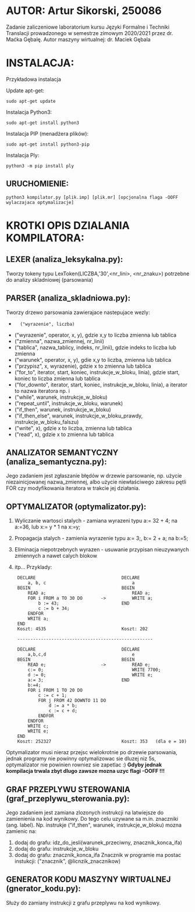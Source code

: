 # AUTOR: Artur Sikorski, 250086
Zadanie zaliczeniowe laboratorium kursu Języki Formalne i Techniki Translacji
prowadzonego w semestrze zimowym 2020/2021 przez dr. Maćka Gębalę.
Autor maszyny wirtualnej: dr. Maciek Gębala

# INSTALACJA:
Przykładowa instalacja

Update apt-get:

	sudo apt-get update

Instalacja Python3:
	
	sudo apt-get install python3

Instalacja PIP (menadżera plików):

	sudo apt-get install python3-pip

Instalacja Ply:

	python3 -m pip install ply


## URUCHOMIENIE:
	python3 kompilator.py [plik.imp] [plik.mr] [opcjonalna flaga -OOFF wylaczajaca optymalizacje]


# KROTKI OPIS DZIALANIA KOMPILATORA:

## LEXER (analiza_leksykalna.py):
Tworzy tokeny typu LexToken(LICZBA,'30',<nr_lini>, <nr_znaku>) potrzebne do
analizy skladniowej (parsowania)



## PARSER (analiza_skladniowa.py):
Tworzy drzewo parsowania zawierajace nastepujace wezly:
*       ("wyrazenie", liczba)
*	("wyrazenie", operator, x, y), gdzie x,y to liczba zmienna lub tablica
*	("zmienna", nazwa_zmiennej, nr_linii)
*	("tablica", nazwa_tablicy, indeks, nr_linii), gdzie indeks to liczba lub zmienna
*	("warunek", operator, x, y), gdie x,y to liczba, zmienna lub tablica
*	("przypisz", x, wyrazenie), gdzie x to zmienna lub tablica
*	("for_to", iterator, start, koniec, instrukcje_w_bloku, linia), gdzie start, koniec to liczba zmienna lub tablica
*	("for_downto", iterator, start, koniec, instrukcje_w_bloku, linia), a iterator to nazwa iteratora np. i
*	("while", warunek, instrukcje_w_bloku)
*	("repeat_until", instrukcje_w_bloku, warunek)
*	("if_then", warunek, instrukcje_w_bloku)
*	("if_then_else", warunek, instrukcje_w_bloku_prawdy, instrukcje_w_bloku_falszu)
*	("write", x), gdzie x to liczba, zmienna lub tablica
*	("read", x), gdzie x to zmienna lub tablica



## ANALIZATOR SEMANTYCZNY (analiza_semantyczna.py): 
Jego zadaniem jest zgłaszanie błędów w drzewie parsowanie, np. użycie niezainicjowanej nazwa_zmiennej,
albo użycie niewłaściwego zakresu pętli FOR czy modyfikowania iteratora w trakcie jej działania.



## OPTYMALIZATOR (optymalizator.py):
1. Wyliczanie wartosci stalych - zamiana wyrazeni typu a:= 32 + 4; na a:=36, lub x:= y * 1 na x:=y;
2. Propagacja stalych - zamienia wyrazenie typu a:= 3;, b:= 2 + a; na b:=5;
3. Eliminacja niepotrzebnych wyrazen - usuwanie przypisan nieuzywanych zmiennych a nawet calych blokow
4. itp...
Przyklady:

		DECLARE                                 DECLARE
			a, b, c                                 a
		BEGIN                                   BEGIN
			READ a;                                 READ a;
			FOR i FROM a TO 30 DO     	->          WRITE a;
				b := 43;                        END
				c := b + 34;
			ENDFOR
			WRITE a;
		END
		Koszt: 4535								Koszt: 202

		----------------------------------------------------

		DECLARE									DECLARE
			a,b,c,d									e
		BEGIN									BEGIN
			READ e;						->			READ e;
			c:= 0;									WRITE 7700;
			d := 0;									WRITE e;								
			a:= 3;								END
			b:=4;
			FOR i FROM 1 TO 20 DO			
				c := c + 1;
				FOR j FROM 42 DOWNTO 11 DO
					d := a * b;
					c := c + d;
				ENDFOR
			ENDFOR
			WRITE c;
			WRITE e;
		END
		Koszt: 252327 							Koszt: 353   (dla e = 10)

Optymalizator musi nieraz przejsc wielokrotnie po drzewie parsowania, jednak programy
nie powinny optymalizowac sie dluzej niz 5s, optymalizator nie powinien rowniez sie zapetlac :)
__Gdyby jednak kompilacja trwala zbyt dlugo zawsze mozna uzyc flagi -OOFF !!!__



## GRAF PRZEPLYWU STEROWANIA (graf_przeplywu_sterowania.py):
Jego zadaniem jest zamiana zlozonych instrukcji na latwiejsze do zamienienia na kod wynikowy.
Do tego celu uzywane sa m.in. znaczniki (ang. label). 
Np. instrukje ("if_then", warunek, instrukcje_w_bloku) mozna zamienic na:
1. dodaj do grafu: idz_do_jesli(warunek_przeciwny, znacznik_konca_ifa)
2. dodaj do grafu: instrukcje_w_bloku
3. dodaj do grafu: znacznik_konca_ifa
Znacznik w programie ma postac instukcji: ("znacznik", @licnzik_znacznikow)




## GENERATOR KODU MASZYNY WIRTUALNEJ (gnerator_kodu.py):
  Służy do zamiany instrukcji z grafu przeplywu na kod wynikowy. 



